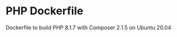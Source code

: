 PHP Dockerfile
==================

Dockerfile to build PHP 8.1.7 with Composer 2.1.5 on Ubuntu 20.04

